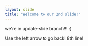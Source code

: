 ```yaml
---
layout: slide
title: "Welcome to our 2nd slide!"
---
```

we're in update-slide branch!!! :)

Use the left arrow to go back!
8th line!
